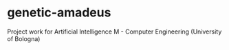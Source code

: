 # genetic-amadeus
Project work for Artificial Intelligence M - Computer Engineering (University of Bologna)
